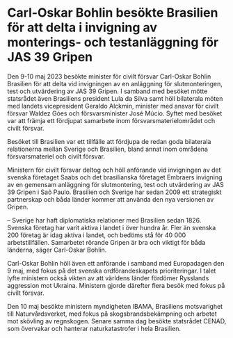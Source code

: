 # Carl-Oskar Bohlin besökte Brasilien för att delta i invigning av monterings- och testanläggning för JAS 39 Gripen

Den 9\-10 maj 2023 besökte minister för civilt försvar Carl\-Oskar Bohlin Brasilien för att delta vid invigningen av en anläggning för slutmonteringen, test och utvärdering av JAS 39 Gripen. I samband med besöket mötte statsrådet även Brasiliens president Lula da Silva samt höll bilaterala möten med landets vicepresident Geraldo Alckmin, minister med ansvar för civilt försvar Waldez Góes och försvarsminister José Múcio. Syftet med besöket var att främja ett fördjupat samarbete inom försvarsmaterielområdet och civilt försvar.


Besöket till Brasilien var ett tillfälle att fördjupa de redan goda bilaterala relationerna mellan Sverige och Brasilien, bland annat inom områdena försvarsmateriel och civilt försvar.

Ministern för civilt försvar deltog och höll anförande vid invigningen av det svenska företaget Saabs och det brasilianska företaget Embraers invigning av en gemensam anläggning för slutmontering, test och utvärdering av JAS 39 Gripen i Saõ Paulo. Brasilien och Sverige har sedan 2009 ett strategiskt partnerskap och båda länder kommer att använda den nya versionen av Gripen.

– Sverige har haft diplomatiska relationer med Brasilien sedan 1826\. Svenska företag har varit aktiva i landet i över hundra år. Fler än svenska 200 företag är idag aktiva i landet, och bedöms stå för 40 000 arbetstillfällen. Samarbetet rörande Gripen är bra och viktigt för båda länderna, säger Carl\-Oskar Bohlin.

Carl\-Oskar Bohlin höll även ett anförande i samband med Europadagen den 9 maj, med fokus på det svenska ordförandeskapets prioriteringar. I talet lyfte ministern också vikten av att världens länder fördömer Rysslands aggression mot Ukraina. Ministern gjorde därefter flera besök med fokus på civilt försvar.

Den 10 maj besökte ministern myndigheten IBAMA, Brasiliens motsvarighet till Naturvårdsverket, med fokus på skogsbrandsbekämpning och arbetet mot skövling av regnskogen. Senare samma dag besökte statsrådet CENAD, som övervakar och hanterar naturkatastrofer i hela Brasilien.
